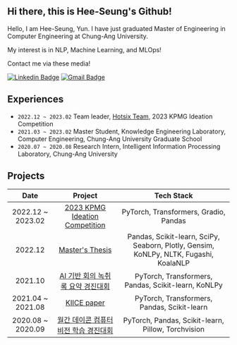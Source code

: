 ## Hi there, this is Hee-Seung's Github!

Hello, I am Hee-Seung, Yun. I have just graduated Master of Engineering in Computer Engineering at Chung-Ang University.

My interest is in NLP, Machine Learning, and MLOps!

Contact me via these media!

[![Linkedin Badge](https://img.shields.io/badge/-LinkedIn-blue?style=flat-square&logo=Linkedin&logoColor=white&link=https://www.linkedin.com/in/yunihg/)](https://www.linkedin.com/in/yunihg/) 
[![Gmail Badge](https://img.shields.io/badge/-Gmail-d14836?style=flat-square&logo=Gmail&logoColor=white&link=mailto:yoonihg@gmail.com)](mailto:yoonihg@gmail.com)

## Experiences
- `2022.12 ~ 2023.02` Team leader, [Hotsix Team](https://github.com/kpmg-hotsix/kpmg_hotsix_chatbot), 2023 KPMG Ideation Competition
- `2021.03 ~ 2023.02` Master Student, Knowledge Engineering Laboratory, Computer Engineering, Chung-Ang University Graduate School
- `2020.07 ~ 2020.08` Research Intern, Intelligent Information Processing Laboratory, Chung-Ang University

## Projects

| Date | Project | Tech Stack |
|:--------------:|:--------------------------:|:------------------------------:|
| 2022.12 ~ 2023.02 | [2023 KPMG Ideation Competition](https://github.com/kpmg-hotsix/kpmg_hotsix_chatbot) | PyTorch, Transformers, Gradio, Pandas|
| 2022.12 | [Master's Thesis](https://github.com/HenryYoon/thesis) | Pandas, Scikit-learn, SciPy, Seaborn, Plotly, Gensim, KoNLPy, NLTK, Fugashi, KoalaNLP|
| 2021.10 | [AI 기반 회의 녹취록 요약 경진대회](https://github.com/HenryYoon/dacon_meeting) | PyTorch, Transformers, Pandas, Scikit-learn, KoNLPy |
| 2021.04  ~ 2021.08 | [KIICE paper](https://github.com/HenryYoon/auto-factcheck) | PyTorch, Transformers, Pandas, Scikit-learn |
| 2020.08  ~ 2020.09 | [월간 데이콘 컴퓨터 비전 학습 경진대회](https://github.com/HenryYoon/dacon_mnist) | PyTorch, Pandas, Scikit-learn, Pillow, Torchvision |





